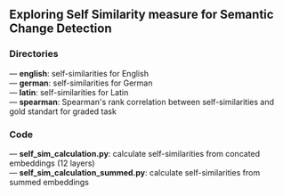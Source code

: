 ## Exploring Self Similarity measure for Semantic Change Detection 

### Directories

— **english**: self-similarities for English <br>
— **german**: self-similarities for German <br>
— **latin**: self-similarities for Latin <br>
— **spearman**: Spearman's rank correlation between self-similarities and gold standart for graded task <br>

### Code
— **self_sim_calculation.py**: calculate self-similarities from concated embeddings (12 layers) <br>
— **self_sim_calculation_summed.py**: calculate self-similarities from summed embeddings <br>
